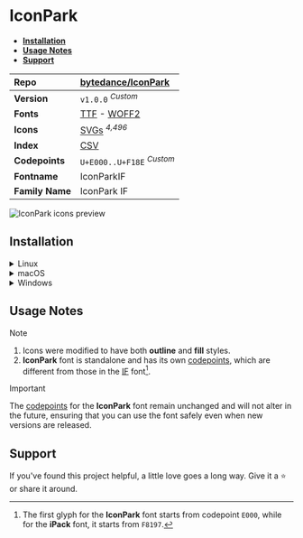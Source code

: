 # IconPark

- [**Installation**](#installation)
- [**Usage Notes**](#usage-notes)
- [**Support**](#support)

| Repo            | [bytedance/IconPark](https://github.com/bytedance/IconPark)                                                                                                                     |
| :-------------- | :------------------------------------------------------------------------------------------------------------------------------------------------------------------------------ |
| **Version**     | `v1.0.0` <sup>_Custom_</sup>                                                                                                                                                    |
| **Fonts**       | [TTF](https://raw.githubusercontent.com/iconicFonts/if/main/fonts/TTF/IconPark.ttf) - [WOFF2](https://raw.githubusercontent.com/iconicFonts/if/main/fonts/WOFF2/IconPark.woff2) |
| **Icons**       | [SVGs](https://github.com/iconicFonts/if/tree/main/packs/IconPark/svgs) <sup>_4,496_</sup>                                                                                      |
| **Index**       | [CSV](https://github.com/iconicFonts/if/blob/main/indices/IconPark.csv)                                                                                                         |
| **Codepoints**  | `U+E000..U+F18E` <sup>_Custom_</sup>                                                                                                                                            |
| **Fontname**    | IconParkIF                                                                                                                                                                      |
| **Family Name** | IconPark IF                                                                                                                                                                     |

<picture>
  <source media="(prefers-color-scheme: dark)" srcset="https://raw.githubusercontent.com/iconicFonts/if/main/imgs/IconPark_dark.png">
  <img alt="IconPark icons preview" src="https://raw.githubusercontent.com/iconicFonts/if/main/imgs/IconPark_light.png">
</picture>

## Installation

<details>

<summary>Linux</summary>

```sh
curl -o ~/.local/share/fonts/IconPark.ttf https://raw.githubusercontent.com/iconicFonts/if/main/fonts/TTF/IconPark.ttf
```

Refresh font cache:

```sh
fc-cache -f ~/.local/share/fonts
```

</details>

<details>

<summary>macOS</summary>

```sh
curl -o ~/Library/Fonts/IconPark.ttf https://raw.githubusercontent.com/iconicFonts/if/main/fonts/TTF/IconPark.ttf
```

</details>

<details>

<summary>Windows</summary>

```sh
curl -o C:\Windows\Fonts\IconPark.ttf https://raw.githubusercontent.com/iconicFonts/if/main/fonts/TTF/IconPark.ttf
```

</details>

## Usage Notes

> [!NOTE]
>
> 1. Icons were modified to have both **outline** and **fill** styles.
> 2. **IconPark** font is standalone and has its own [codepoints](https://github.com/iconicFonts/if/blob/main/indices/IconPark.csv), which are different from those in the [IF](https://github.com/iconicFonts/if/blob/main/indices/if.csv) font[^1].

> [!IMPORTANT]  
> The [codepoints](https://github.com/iconicFonts/if/blob/main/indices/IconPark.csv) for the **IconPark** font remain unchanged and will not alter in the future, ensuring that you can use the font safely even when new versions are released.

## Support

If you've found this project helpful, a little love goes a long way. Give it a :star: or share it around.

[^1]: The first glyph for the **IconPark** font starts from codepoint `E000`, while for the **iPack** font, it starts from `F8197`.
